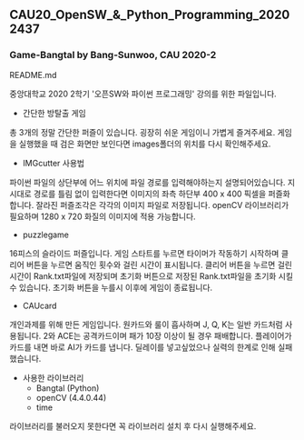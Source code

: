 ## CAU20_OpenSW_&_Python_Programming_20202437
### Game-Bangtal by Bang-Sunwoo, CAU 2020-2
README.md

중앙대학교 2020 2학기 '오픈SW와 파이썬 프로그래밍' 강의를 위한 파일입니다.


- 간단한 방탈출 게임
 
 총 3개의 정말 간단한 퍼즐이 있습니다.
 굉장히 쉬운 게임이니 가볍게 즐겨주세요.
 게임을 실행했을 때 검은 화면만 보인다면
 images폴더의 위치를 다시 확인해주세요.
 
 
- IMGcutter 사용법

 파이썬 파일의 상단부에 어느 위치에 파일 경로를 입력해야하는지 설명되어있습니다.
 지시대로 경로를 틀림 없이 입력한다면 이미지의 좌측 하단부 400 x 400 픽셀을 퍼즐화 합니다.
 잘라진 퍼즐조각은 각각의 이미지 파일로 저장됩니다.
 openCV 라이브러리가 필요하며 1280 x 720 화질의 이미지에 적용 가능합니다.
 

- puzzlegame

 16피스의 슬라이드 퍼즐입니다.
 게임 스타트를 누르면 타이머가 작동하기 시작하며 클리어 버튼을 누르면 움직인 횟수와 걸린 시간이 표시됩니다.
 클리어 버튼을 누르면 걸린 시간이 Rank.txt파일에 저장되며
 초기화 버튼으로 저장된 Rank.txt파일을 초기화 시킬 수 있습니다.
 초기화 버튼을 누를시 이후에 게임이 종료됩니다.
 
 - CAUcard
 
 개인과제를 위해 만든 게임입니다.
 원카드와 룰이 흡사하며 J, Q, K는 일반 카드처럼 사용됩니다.
 2와 ACE는 공격카드이며 패가 10장 이상이 될 경우 패배합니다.
 플레이어가 카드를 내면 바로 AI가 카드를 냅니다.
 딜레이를 넣고싶었으나 실력의 한계로 인해 실패했습니다. 
 
 

* 사용한 라이브러리
  * Bangtal (Python)
  * openCV  (4.4.0.44)
  * time

라이브러리를 불러오지 못한다면 꼭 라이브러리 설치 후 다시 실행해주세요.
